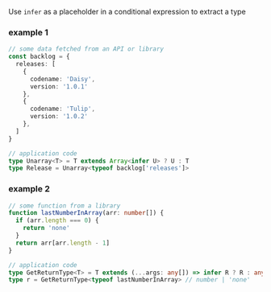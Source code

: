 Use `infer` as a placeholder in a conditional expression to extract a type

### example 1
```ts
// some data fetched from an API or library
const backlog = {
  releases: [
    {
      codename: 'Daisy',
      version: '1.0.1'
    },
    {
      codename: 'Tulip',
      version: '1.0.2'
    },
  ]
}

// application code
type Unarray<T> = T extends Array<infer U> ? U : T
type Release = Unarray<typeof backlog['releases']>
```

### example 2
```ts
// some function from a library
function lastNumberInArray(arr: number[]) {
  if (arr.length === 0) {
    return 'none'
  }
  return arr[arr.length - 1]
}

// application code
type GetReturnType<T> = T extends (...args: any[]) => infer R ? R : any;
type r = GetReturnType<typeof lastNumberInArray> // number | 'none'
```



